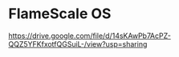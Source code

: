 # FlameScale OS

https://drive.google.com/file/d/14sKAwPb7AcPZ-QQZ5YFKfxotfQGSuiL-/view?usp=sharing
